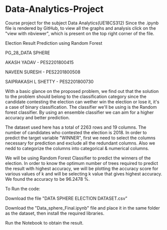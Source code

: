 # Data-Analytics-Project
Course project for the subject Data Analytics(UE18CS312)
Since the .ipynb file is rendered by GitHub, to view all the graphs and analysis click on the "view with nbviewer", which is present on the top right corner of the file.

Election Result Prediction using Random Forest

PG_28_DATA SPHERE

AKASH YADAV         - PES2201800415

NAVEEN SURESH       - PES2201800508

SAIPRAKASH L SHETTY - PES2201800730

With a basic glance on the proposed problem, we find out that the solution to the problem should belong to the classification category since the candidate contesting the election can wether win the election or lose it, it's a case of binary classification. The classifier we'll be using is the Random forest classifier. By using an ensemble classifier we can aim for a higher accuracy and better prediction.

The dataset used here has a total of 2263 rows and 19 columns. The number of candidates who contested the election is 2018.
In order to predict the target variable "WINNER", first we need to select the columns necessary for prediction and exclude all the redundant columns. Also we nedd to categorize the columns into categorical & numerical columns.

We will be using Random Forest Classifier to predict the winners of the election. In order to know the optimum number of trees required to predict the result with highest accuracy, we will be plotting the accuracy score for various values of k and will be selecting k value that gives highest accuracy.
We found the accuracy to be 96.2478 %. 

To Run the code:

Download the file "DATA SPHERE ELECTION DATASET.csv"

Download the "Data_sphere_Final.ipynb" file and place it in the same folder as the dataset, then install the required libraries.

Run the Notebook to obtain the result.
